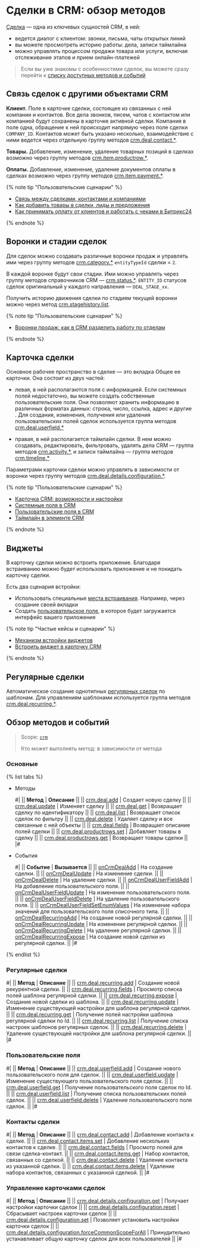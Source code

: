 # Сделки в CRM: обзор методов

[Сделка](https://helpdesk.bitrix24.ru/open/5493461/) — одна из ключевых сущностей CRM, в ней:

* ведется диалог с клиентом: звонки, письма, чаты открытых линий 
* вы можете просмотреть историю работы: дела, записи таймлайна
* можно управлять процессом продажи товара или услуги, включая отслеживание этапов и прием онлайн-платежей

> Если вы уже знакомы с особенностями сделок, вы можете сразу перейти к [списку доступных методов и событий](#obzor-metodov)

## Связь сделок  с другими объектами CRM

**Клиент.** Поле в карточке сделки, состоящее из связанных с ней компании и контактов. Все дела звонков, писем, чатов с контактом или компанией будут сохранены в карточке активной сделки. Компания в поле одна, обращение к ней происходит напрямую через поле сделки `COMPANY_ID`. Контактов может быть указано несколько, взаимодействие с ними ведется через отдельную группу методов [crm.deal.contact.*](./contacts/index.md).

**Товары.** Добавление, изменение, удаление товарных позиций в сделках возможно через группу методов [crm.item.productrow.*](../universal/product-rows/index.md).

**Оплаты.** Добавление, изменение, удаление документов оплаты в сделках возможно через группу методов [crm.item.payment.*](../universal/payment/index.md).  

{% note tip "Пользовательские сценарии" %}

- [Связь между сделками, контактами и компаниями](https://helpdesk.bitrix24.ru/open/2501159/)
- [Как добавить товары в сделки, лиды и предложения](https://helpdesk.bitrix24.ru/open/13216242/)
- [Как принимать оплату от клиентов и работать с чеками в Битрикс24](https://helpdesk.bitrix24.ru/open/18225080/)

{% endnote %}

## Воронки и стадии сделок

Для сделок можно создавать различные воронки продаж и управлять ими через группу методов [crm.category.*](../universal/category/index.md) `entityTypeId` сделки = `2`.

В каждой воронке будут свои стадии. Ими можно управлять  через группу методов справочников CRM — [crm.status.*](../status/index.md). `ENTITY_ID` статусов сделок оригинальный у каждого направления — `DEAL_STAGE_xx`. 

Получить историю движения сделки по стадиям текущей воронки можно через метод [crm.stagehistory.list](../crm-stage-history-list.md). 

{% note tip "Пользовательские сценарии" %}

- [Воронки продаж: как в CRM разделить работу по отделам](https://helpdesk.bitrix24.ru/open/20732764/)

{% endnote %}

## Карточка сделки

Основное рабочее пространство в сделке — это вкладка Общее ее карточки. Она состоит из двух частей:

* левая, в ней располагаются поля с информацией. Если системных полей недостаточно, вы можете создать собственные пользовательские поля. Они позволяют хранить информацию в различных форматах данных: строка, число, ссылка, адрес и другие . Для создания, изменения, получения или удаления пользовательских полей сделок используется группа методов [crm.deal.userfield.*](./user-defined-fields/index.md)

* правая, в ней располагается таймлайн сделки. В нем можно создавать, редактировать, фильтровать, удалять дела CRM — группа методов [crm.activity.*](../timeline/activities/index.md), и записи таймлайна — группа методов [crm.timeline.*](../timeline/index.md)

Параметрами карточки сделки можно управлять в зависимости от воронки через группу методов [crm.deal.details.configuration.*](./custom-form/index.md).

{% note tip "Пользовательские сценарии" %}

- [Карточка CRM: возможности и настройки](https://helpdesk.bitrix24.ru/open/22804914/)
- [Системные поля в CRM](https://helpdesk.bitrix24.ru/open/18478840/)
- [Пользовательские поля в CRM](https://helpdesk.bitrix24.ru/open/22048980/)
- [Таймлайн в элементе CRM](https://helpdesk.bitrix24.ru/open/16749348/)

{% endnote %}

## Виджеты

В карточку сделки можно встроить приложение. Благодаря встраиванию можно будет использовать  приложение и не покидать карточку сделки.

Есть два сценария встройки:

* Использовать специальные [места встраивания](../../widgets/crm/index.md). Например, через создание своей вкладки
* Создать [пользовательское поле](../../../tutorials/crm/crm-widgets/widget-as-field-in-lead-page.md), в которое будет загружается интерфейс вашего приложения

{% note tip "Частые кейсы и сценарии" %}

- [Механизм встройки виджетов](../../widgets/index.md)
- [Встроить виджет в карточку CRM](../../../tutorials/crm/crm-widgets/widget-as-detail-tab.md)

{% endnote %}

## Регулярные сделки

Автоматическое создание однотипных [регулярных сделок](https://helpdesk.bitrix24.ru/open/18453980/) по шаблонам. Для управлениям шаблонами используется группа методов [crm.deal.recurring.*](./recurring-deals/index.md).

## Обзор методов и событий

> Scope: [`crm`](../../scopes/permissions.md)
> 
> Кто может выполнять метод: в зависимости от метода

### Основные

{% list tabs %}

- Методы

    #|
    || **Метод** | **Описание** ||
    || [crm.deal.add](./crm-deal-add.md) | Создает новую сделку ||
    || [crm.deal.update](./crm-deal-update.md) | Изменяет сделку ||
    || [crm.deal.get](./crm-deal-get.md) | Возвращает сделку по идентификатору ||
    || [crm.deal.list](./crm-deal-list.md) | Возвращает список сделок по фильтру ||
    || [crm.deal.delete](./crm-deal-delete.md) | Удаляет сделку и все связанные с ней объекты ||
    || [crm.deal.fields](./crm-deal-fields.md) | Возвращает описание полей сделки ||
    || [crm.deal.productrows.set](./crm-deal-productrows-set.md) | Добавляет товары в сделку ||
    || [crm.deal.productrows.get](./crm-deal-get.md) | Возвращает товары сделки ||
    |#

- События

    #|
    || **Событие** | **Вызывается** ||
    || [onCrmDealAdd](./events/on-crm-deal-add.md) | На создание сделки. ||
    || [onCrmDealUpdate](./events/on-crm-deal-update.md) | На изменение сделки. ||
    || [onCrmDealDelete](./events/on-crm-deal-delete.md) | На удаление сделки. ||
    || [onCrmDealUserFieldAdd](./events/on-crm-deal-user-field-add.md) | На добавление пользовательского поля. ||
    || [onCrmDealUserFieldUpdate](./events/on-crm-deal-user-field-update.md) | На изменение пользовательского поля. ||
    || [onCrmDealUserFieldDelete](./events/on-crm-deal-user-field-delete.md) | На удаление пользовательского поля. ||
    || [onCrmDealUserFieldSetEnumValues](./events/on-crm-deal-user-field-set-enum-values.md) | На изменение набора значений для пользовательского поля списочного типа. ||
    || [onCrmDealRecurringAdd](./events/on-crm-deal-recurring-add.md) | На создание новой регулярной сделки. ||
    || [onCrmDealRecurringUpdate](./events/on-crm-deal-recurring-update.md) | На изменение регулярной сделки. ||
    || [onCrmDealRecurringDelete](./events/on-crm-deal-recurring-delete.md) | На удаление регулярной сделки. ||
    || [onCrmDealRecurringExpose](./events/on-crm-deal-recurring-expose.md) | На создание новой сделки из регулярной сделки. ||
    |#

{% endlist %}
  
### Регулярные сделки

#|
|| **Метод** | **Описание** ||
|| [crm.deal.recurring.add](./recurring-deals/crm-deal-recurring-add.md) | Создание новой рекурентной сделки. ||
|| [crm.deal.recurring.fields](./recurring-deals/crm-deal-recurring-fields.md) | Просмотр списка полей шаблона регулярной сделки. ||
|| [crm.deal.recurring.expose](./recurring-deals/crm-deal-recurring-expose.md) | Создание новой сделки из шаблона. ||
|| [crm.deal.recurring.update](./recurring-deals/crm-deal-recurring-update.md) | Изменение существующей настройки для шаблона регулярной сделки. ||
|| [crm.deal.recurring.get](./recurring-deals/crm-deal-recurring-get.md) | Получение полей настройки шаблона регулярной сделки по Id. ||
|| [crm.deal.recurring.list](./recurring-deals/crm-deal-recurring-list.md) | Получение списка настроек шаблонов регулярных сделок. ||
|| [crm.deal.recurring.delete](./recurring-deals/crm-deal-recurring-delete.md) | Удаление существующей настройки для шаблона регулярной сделки. ||
|#

### Пользовательские поля

#|
|| **Метод** | **Описание** ||
|| [crm.deal.userfield.add](./user-defined-fields/crm-deal-userfield-add.md) | Создание нового пользовательского поля для сделок. ||
|| [crm.deal.userfield.update](./user-defined-fields/crm-deal-userfield-update.md) | Изменение существующего пользовательского поля сделок. ||
|| [crm.deal.userfield.get](./user-defined-fields/crm-deal-userfield-get.md) | Получение пользовательского поля сделок по Id. ||
|| [crm.deal.userfield.list](./user-defined-fields/crm-deal-userfield-list.md) | Получение списка пользовательских полей сделок. ||
|| [crm.deal.userfield.delete](./user-defined-fields/crm-deal-userfield-delete.md) | Удаление пользовательского поля сделок. ||
|#

### Контакты сделки

#|
|| **Метод** | **Описание** ||
|| [crm.deal.contact.add](./contacts/crm-deal-contact-add.md) | Добавление контакта к сделке. ||
|| [crm.deal.contact.items.set](./contacts/crm-deal-contact-items-set.md) | Добавление нескольких контактов к сделке. ||
|| [crm.deal.contact.fields](./contacts/crm-deal-contact-fields.md) | Просмотр полей для связи сделка-контакт. ||
|| [crm.deal.contact.items.get](./contacts/crm-deal-contact-items-get.md) | Набор контактов, связанных со сделкой. ||
|| [crm.deal.contact.delete](./contacts/crm-deal-contact-delete.md) | Удаление контакта из указанной сделки. ||
|| [crm.deal.contact.items.delete](./contacts/crm-deal-contact-items-delete.md) | Удаление набора контактов, связанных с указанной сделкой. ||
|#

### Управление карточками сделок

#|
|| **Метод** | **Описание** ||
|| [crm.deal.details.configuration.get](./custom-form/crm-deal-details-configuration-get.md) | Получает настройки карточки сделок ||
|| [crm.deal.details.configuration.reset](./custom-form/crm-deal-details-configuration-reset.md) | Сбрасывает настроек карточки сделок ||
|| [crm.deal.details.configuration.set](./custom-form/crm-deal-details-configuration-set.md) | Позволяет установить настройки карточки сделок ||
|| [crm.deal.details.configuration.forceCommonScopeForAll](./custom-form/crm-deal-details-configuration-force-common-scope-for-all.md) | Принудительно устанавливает общую карточку сделок для всех пользователей ||
|#
